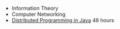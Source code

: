 - Information Theory
- Computer Networking
- [Distributed Programming in Java](https://www.coursera.org/learn/distributed-programming-in-java) 48 hours